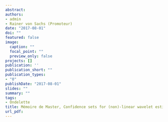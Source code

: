 ```yaml
---
abstract:
authors:
- admin
- Rainer von Sachs (Promoteur)
date: "2017-08-01"
doi: ""
featured: false
image:
  caption: ""
  focal_point: ""
  preview_only: false
projects: []
publication: ''
publication_short: ""
publication_types:
- "0"
publishDate: "2017-08-01"
slides: ""
summary: ""
tags:
- Ondelette
title: Mémoire de Master, Confidence sets for (non)-linear wavelet estimation
url_pdf: 
---
```


